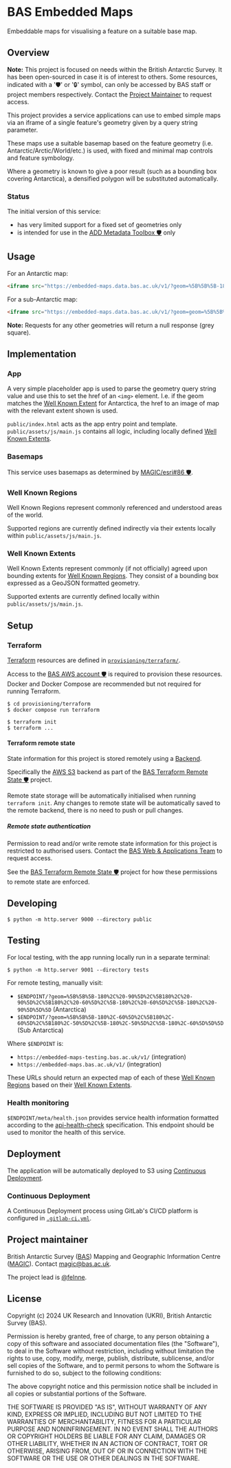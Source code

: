 # BAS Embedded Maps

Embeddable maps for visualising a feature on a suitable base map.

## Overview

**Note:** This project is focused on needs within the British Antarctic Survey. It has been open-sourced in case it is
of interest to others. Some resources, indicated with a '🛡' or '🔒' symbol, can only be accessed by BAS staff or
project members respectively. Contact the [Project Maintainer](#project-maintainer) to request access.

This project provides a service applications can use to embed simple maps via an iframe of a single feature's geometry 
given by a query string parameter. 

These maps use a suitable basemap based on the feature geometry (i.e. Antarctic/Arctic/World/etc.) is used, with fixed 
and minimal map controls and feature symbology. 

Where a geometry is known to give a poor result (such as a bounding box covering Antarctica), a densified polygon will
be substituted automatically.

### Status

The initial version of this service:

- has very limited support for a fixed set of geometries only
- is intended for use in the [ADD Metadata Toolbox 🛡️](https://gitlab.data.bas.ac.uk/MAGIC/add-metadata-toolbox) only

## Usage

For an Antarctic map:

```html
<iframe src="https://embedded-maps.data.bas.ac.uk/v1/?geom=%5B%5B%5B-180%2C%20-90%5D%2C%5B180%2C%20-90%5D%2C%5B180%2C%20-60%5D%2C%5B-180%2C%20-60%5D%2C%5B-180%2C%20-90%5D%5D%5D" style="border:none;"></iframe>
```

For a sub-Antarctic map:

```html
<iframe src="https://embedded-maps.data.bas.ac.uk/v1/?geom=geom=%5B%5B%5B-180%2C-60%5D%2C%5B180%2C-60%5D%2C%5B180%2C-50%5D%2C%5B-180%2C-50%5D%2C%5B-180%2C-60%5D%5D%5D" style="border:none;"></iframe>
```

**Note:** Requests for any other geometries will return a null response (grey square).

## Implementation

### App

A very simple placeholder app is used to parse the geometry query string value and use this to set the href of an 
`<img>` element. I.e. if the geom matches the [Well Known Extent](#well-known-extents) for Antarctica, the href to an 
image of map with the relevant extent shown is used.

`public/index.html` acts as the app entry point and template. `public/assets/js/main.js` contains all logic, including
locally defined [Well Known Extents](#well-known-extents).

### Basemaps

This service uses basemaps as determined by [MAGIC/esri#86 🛡️](https://gitlab.data.bas.ac.uk/MAGIC/esri/-/issues/86).

### Well Known Regions

Well Known Regions represent commonly referenced and understood areas of the world.

Supported regions are currently defined indirectly via their extents locally within `public/assets/js/main.js`.

### Well Known Extents

Well Known Extents represent commonly (if not officially) agreed upon bounding extents for 
[Well Known Regions](#well-known-extents). They consist of a bounding box expressed as a GeoJSON formatted geometry.

Supported extents are currently defined locally within `public/assets/js/main.js`.

## Setup

### Terraform

[Terraform](https://terraform.io) resources are defined in [`provisioning/terraform/`](/provisioning/terraform/).

Access to the [BAS AWS account 🛡️](https://gitlab.data.bas.ac.uk/WSF/bas-aws) is required to provision these resources.
Docker and Docker Compose are recommended but not required for running Terraform.

```shell
$ cd provisioning/terraform
$ docker compose run terraform

$ terraform init
$ terraform ...
```

#### Terraform remote state

State information for this project is stored remotely using a
[Backend](https://www.terraform.io/docs/backends/index.html).

Specifically the [AWS S3](https://www.terraform.io/docs/backends/types/s3.html) backend as part of the
[BAS Terraform Remote State 🛡️](https://gitlab.data.bas.ac.uk/WSF/terraform-remote-state) project.

Remote state storage will be automatically initialised when running `terraform init`. Any changes to remote state will
be automatically saved to the remote backend, there is no need to push or pull changes.

##### Remote state authentication

Permission to read and/or write remote state information for this project is restricted to authorised users. Contact
the [BAS Web & Applications Team](mailto:servicedesk@bas.ac.uk) to request access.

See the [BAS Terraform Remote State 🛡️](https://gitlab.data.bas.ac.uk/WSF/terraform-remote-state) project for how these
permissions to remote state are enforced.

## Developing

```
$ python -m http.server 9000 --directory public
```

## Testing

For local testing, with the app running locally run in a separate terminal:

```
$ python -m http.server 9001 --directory tests
```

For remote testing, manually visit:

- `$ENDPOINT/?geom=%5B%5B%5B-180%2C%20-90%5D%2C%5B180%2C%20-90%5D%2C%5B180%2C%20-60%5D%2C%5B-180%2C%20-60%5D%2C%5B-180%2C%20-90%5D%5D%5D` (Antarctica)
- `$ENDPOINT/?geom=%5B%5B%5B-180%2C-60%5D%2C%5B180%2C-60%5D%2C%5B180%2C-50%5D%2C%5B-180%2C-50%5D%2C%5B-180%2C-60%5D%5D%5D` (Sub Antarctica)

Where `$ENDPOINT` is:

- `https://embedded-maps-testing.bas.ac.uk/v1/` (integration)
- `https://embedded-maps.bas.ac.uk/v1/` (integration)

These URLs should return an expected map of each of these [Well Known Regions](#well-known-regions) based on their 
[Well Known Extents](#well-known-extents).

### Health monitoring

`$ENDPOINT/meta/health.json` provides service health information formatted according to the 
[api-health-check](https://inadarei.github.io/rfc-healthcheck/) specification. This endpoint should be used to monitor
the health of this service.

## Deployment

The application will be automatically deployed to S3 using [Continuous Deployment](#continuous-deployment).

### Continuous Deployment

A Continuous Deployment process using GitLab's CI/CD platform is configured in [`.gitlab-ci.yml`](/.gitlab-ci.yml). 

## Project maintainer

British Antarctic Survey ([BAS](https://www.bas.ac.uk)) Mapping and Geographic Information Centre
([MAGIC](https://www.bas.ac.uk/teams/magic)). Contact [magic@bas.ac.uk](mailto:magic@bas.ac.uk).

The project lead is [@felnne](https://www.bas.ac.uk/profile/felnne).

## License

Copyright (c) 2024 UK Research and Innovation (UKRI), British Antarctic Survey (BAS).

Permission is hereby granted, free of charge, to any person obtaining a copy
of this software and associated documentation files (the "Software"), to deal
in the Software without restriction, including without limitation the rights
to use, copy, modify, merge, publish, distribute, sublicense, and/or sell
copies of the Software, and to permit persons to whom the Software is
furnished to do so, subject to the following conditions:

The above copyright notice and this permission notice shall be included in all
copies or substantial portions of the Software.

THE SOFTWARE IS PROVIDED "AS IS", WITHOUT WARRANTY OF ANY KIND, EXPRESS OR
IMPLIED, INCLUDING BUT NOT LIMITED TO THE WARRANTIES OF MERCHANTABILITY,
FITNESS FOR A PARTICULAR PURPOSE AND NONINFRINGEMENT. IN NO EVENT SHALL THE
AUTHORS OR COPYRIGHT HOLDERS BE LIABLE FOR ANY CLAIM, DAMAGES OR OTHER
LIABILITY, WHETHER IN AN ACTION OF CONTRACT, TORT OR OTHERWISE, ARISING FROM,
OUT OF OR IN CONNECTION WITH THE SOFTWARE OR THE USE OR OTHER DEALINGS IN THE
SOFTWARE.
